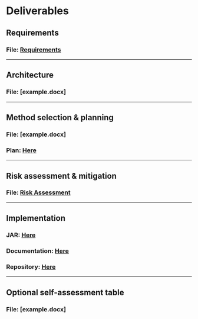 # Deliverables

## Requirements

### File: [Requirements](Requirements.pdf)

<hr/>

## Architecture

### File: [example.docx]

<hr/>

## Method selection & planning

### File: [example.docx]
### Plan: [Here](https://docs.google.com/spreadsheets/d/1mw9rbE06QBHJ9krdqzoX1RuODPQSkrqjEupl5D4aKyo/edit#gid=0)

<hr/>

## Risk assessment & mitigation

### File: [Risk Assessment](RiskAssessment.pdf)

<hr/>

## Implementation

### JAR: [Here](Dragon-Boat-Race.jar)
### Documentation: [Here](javadoc/index.html)
### Repository: [Here](https://github.com/ENG1-Team-8/Dragon-Race)

<hr/>

## Optional self-assessment table

### File: [example.docx]


